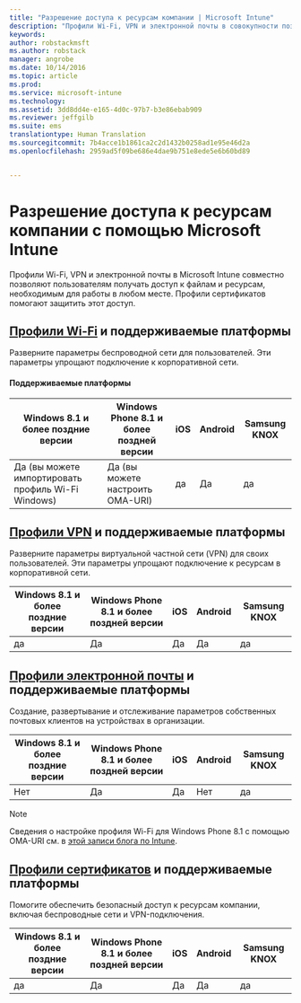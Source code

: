 ```yaml
---
title: "Разрешение доступа к ресурсам компании | Microsoft Intune"
description: "Профили Wi-Fi, VPN и электронной почты в совокупности позволяют пользователям получать доступ к нужным файлам и ресурсам."
keywords: 
author: robstackmsft
ms.author: robstack
manager: angrobe
ms.date: 10/14/2016
ms.topic: article
ms.prod: 
ms.service: microsoft-intune
ms.technology: 
ms.assetid: 3dd8dd4e-e165-4d0c-97b7-b3e86ebab909
ms.reviewer: jeffgilb
ms.suite: ems
translationtype: Human Translation
ms.sourcegitcommit: 7b4acce1b1861ca2c2d1432b0258ad1e95e46d2a
ms.openlocfilehash: 2959ad5f09be686e4dae9b751e8ede5e6b60bd89


---
```


# <a name="enable-access-to-company-resources-with-microsoft-intune"></a>Разрешение доступа к ресурсам компании с помощью Microsoft Intune
Профили Wi-Fi, VPN и электронной почты в Microsoft Intune совместно позволяют пользователям получать доступ к файлам и ресурсам, необходимым для работы в любом месте. Профили сертификатов помогают защитить этот доступ.

## <a name="wifi-profileswificonnectionsinmicrosoftintunemd-and-supported-platforms"></a>[Профили Wi-Fi](wi-fi-connections-in-microsoft-intune.md) и поддерживаемые платформы

Разверните параметры беспроводной сети для пользователей. Эти параметры упрощают подключение к корпоративной сети.
#### <a name="supported-platforms"></a>Поддерживаемые платформы

|Windows 8.1 и более поздние версии|Windows Phone 8.1 и более поздней версии|iOS|Android|Samsung KNOX|
|---------------------|---------------------------|---|-------|------------|
|Да (вы можете импортировать профиль Wi-Fi Windows)|Да (вы можете настроить OMA-URI) |да|Да|да|

## <a name="vpn-profilesvpnconnectionsinmicrosoftintunemd-and-supported-platforms"></a>[Профили VPN](vpn-connections-in-microsoft-intune.md) и поддерживаемые платформы
Разверните параметры виртуальной частной сети (VPN) для своих пользователей. Эти параметры упрощают подключение к ресурсам в корпоративной сети.

|Windows 8.1 и более поздние версии|Windows Phone 8.1 и более поздней версии|iOS|Android|Samsung KNOX|
|---------------------|---------------------------|---|-------|------------|
|да|Да|Да|Да|да|

## <a name="email-profilesconfigureaccesstocorporateemailusingemailprofileswithmicrosoftintunemd-and-supported-platforms"></a>[Профили электронной почты](configure-access-to-corporate-email-using-email-profiles-with-microsoft-intune.md) и поддерживаемые платформы
Создание, развертывание и отслеживание параметров собственных почтовых клиентов на устройствах в организации.

|Windows 8.1 и более поздние версии|Windows Phone 8.1 и более поздней версии|iOS|Android|Samsung KNOX|
|---------------------|---------------------------|---|-------|------------|
|Нет|Да|Да|Нет|да|
> [!NOTE]
> Сведения о настройке профиля Wi-Fi для Windows Phone 8.1 с помощью OMA-URI см. в [этой записи блога по Intune](https://blogs.technet.microsoft.com/enterprisemobility/2015/02/19/using-oma-uri-to-create-custom-wi-fi-profiles-for-windows-phone-8-1/).

## <a name="certificate-profilessecureresourceaccesswithcertificateprofilesmd-and-supported-platforms"></a>[Профили сертификатов](secure-resource-access-with-certificate-profiles.md) и поддерживаемые платформы
Помогите обеспечить безопасный доступ к ресурсам компании, включая беспроводные сети и VPN-подключения.

|Windows 8.1 и более поздние версии|Windows Phone 8.1 и более поздней версии|iOS|Android|Samsung KNOX|
|---------------------|---------------------------|---|-------|------------|
|да|Да|Да|Да|да|



<!--HONumber=Oct16_HO2-->


